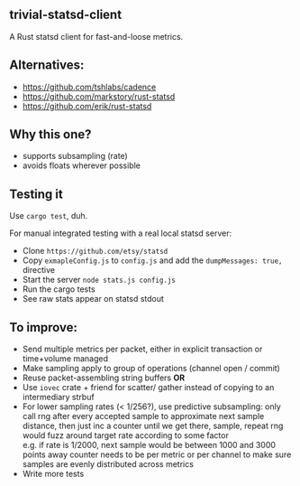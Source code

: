 trivial-statsd-client
----
A Rust statsd client for fast-and-loose metrics.

## Alternatives:
 - https://github.com/tshlabs/cadence
 - https://github.com/markstory/rust-statsd
 - https://github.com/erik/rust-statsd

## Why this one?
 - supports subsampling (rate)
 - avoids floats wherever possible
 
## Testing it
 
 Use `cargo test`, duh.
 
 For manual integrated testing with a real local statsd server:
 - Clone `https://github.com/etsy/statsd`
 - Copy `exmapleConfig.js` to `config.js` and add the `dumpMessages: true,` directive
 - Start the server `node stats.js config.js`
 - Run the cargo tests
 - See raw stats appear on statsd stdout 
 
## To improve:
 - Send multiple metrics per packet, either in explicit transaction or time+volume managed 
 - Make sampling apply to group of operations (channel open / commit)
 - Reuse packet-assembling string buffers **OR** 
 - Use `iovec` crate + friend for scatter/ gather instead of copying to an intermediary strbuf  
 - For lower sampling rates (< 1/256?), use predictive subsampling:
    only call rng after every accepted sample to approximate next sample distance, 
    then just inc a counter until we get there, sample, repeat
    rng would fuzz around target rate according to some factor  
    e.g. if rate is 1/2000, next sample would be between 1000 and 3000 points away
    counter needs to be per metric or per channel to make sure samples are evenly distributed across metrics 
 - Write more tests
